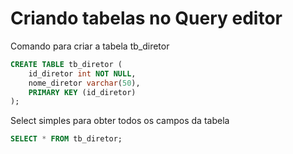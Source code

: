 # Criando tabelas no Query editor

Comando para criar a tabela tb_diretor
```sql 
CREATE TABLE tb_diretor (
    id_diretor int NOT NULL,
    nome_diretor varchar(50),
    PRIMARY KEY (id_diretor)
);
```
Select simples para obter todos os campos da tabela
```sql
SELECT * FROM tb_diretor;
```